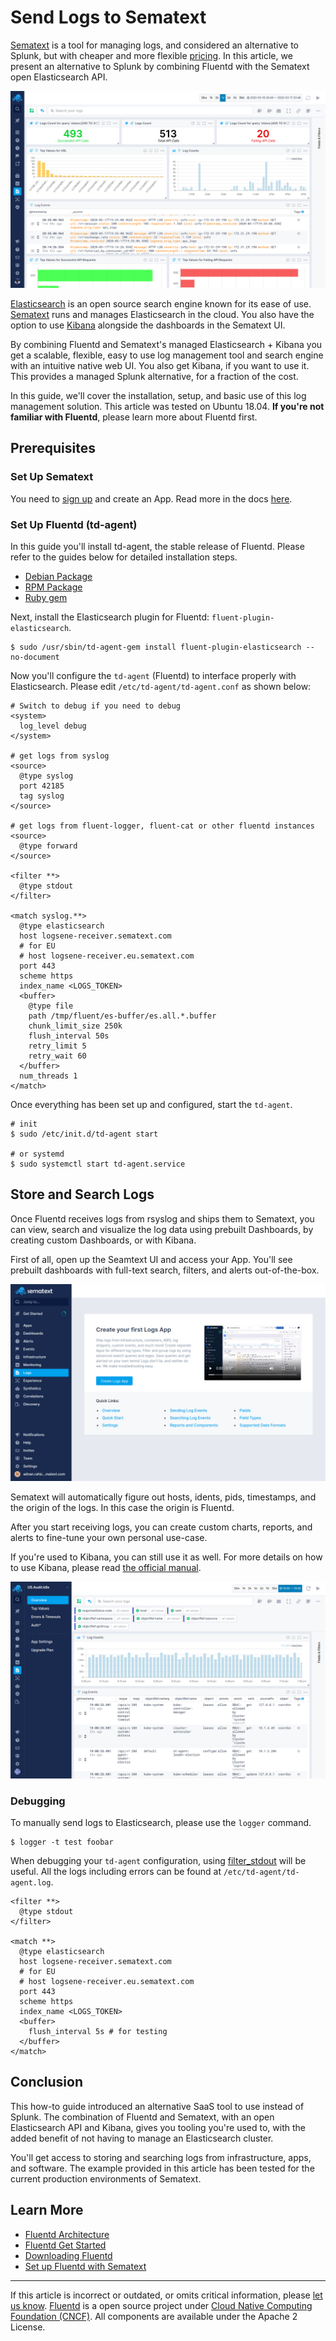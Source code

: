 # Send Logs to Sematext

[Sematext](https://sematext.com/) is a tool for managing logs, and considered
an alternative to Splunk, but with cheaper and more flexible [pricing](https://sematext.com/pricing).
In this article, we present an alternative to Splunk by combining Fluentd with
the Sematext open Elasticsearch API.

![](/images/sematext-dashboard.png)


[Elasticsearch](https://www.elastic.co/products/elasticsearch) is an
open source search engine known for its ease of use.
[Sematext](https://sematext.com/) runs and manages Elasticsearch
in the cloud. You also have the option to use [Kibana](https://www.elastic.co/products/kibana)
alongside the dashboards in the Sematext UI.


By combining Fluentd and Sematext's managed Elasticsearch + Kibana you get
a scalable, flexible, easy to use log management tool and search engine with an intuitive native web UI.
You also get Kibana, if you want to use it. This provides a managed Splunk alternative,
for a fraction of the cost.

In this guide, we'll cover the installation, setup, and basic use of
this log management solution. This article was tested on Ubuntu
18.04. **If you're not familiar with Fluentd**, please
learn more about Fluentd first.

## Prerequisites

### Set Up Sematext

You need to [sign up](https://apps.sematext.com/ui/registration) and create an App. Read more in the docs [here](https://sematext.com/docs/).

### Set Up Fluentd (td-agent)

In this guide you'll install td-agent, the stable release of Fluentd.
Please refer to the guides below for detailed installation steps.

-   [Debian Package](/install/install-by-deb.md)
-   [RPM Package](/install/install-by-rpm.md)
-   [Ruby gem](/install/install-by-gem.md)

Next, install the Elasticsearch plugin for Fluentd:
`fluent-plugin-elasticsearch`.

```
$ sudo /usr/sbin/td-agent-gem install fluent-plugin-elasticsearch --no-document
```

Now you'll configure the `td-agent` (Fluentd) to interface properly with
Elasticsearch. Please edit `/etc/td-agent/td-agent.conf` as shown
below:

```
# Switch to debug if you need to debug
<system>
  log_level debug
</system>

# get logs from syslog
<source>
  @type syslog
  port 42185
  tag syslog
</source>

# get logs from fluent-logger, fluent-cat or other fluentd instances
<source>
  @type forward
</source>

<filter **>
  @type stdout
</filter>

<match syslog.**>
  @type elasticsearch
  host logsene-receiver.sematext.com
  # for EU
  # host logsene-receiver.eu.sematext.com
  port 443
  scheme https
  index_name <LOGS_TOKEN>
  <buffer>
    @type file
    path /tmp/fluent/es-buffer/es.all.*.buffer
    chunk_limit_size 250k
    flush_interval 50s
    retry_limit 5
    retry_wait 60
  </buffer>
  num_threads 1
</match>
```

Once everything has been set up and configured, start the `td-agent`.

```
# init
$ sudo /etc/init.d/td-agent start

# or systemd
$ sudo systemctl start td-agent.service
```

## Store and Search Logs

Once Fluentd receives logs from rsyslog and ships them
to Sematext, you can view, search and visualize the log
data using prebuilt Dashboards, by creating custom Dashboards,
or with Kibana.

First of all, open up the Seamtext UI and access your App. You'll see prebuilt
dashboards with full-text search, filters, and alerts out-of-the-box.

![](/images/sematext-configure-logs.png)


Sematext will automatically figure out hosts, idents, pids, timestamps,
and the origin of the logs. In this case the origin is Fluentd.

After you start receiving logs, you can create custom charts, reports,
and alerts to fine-tune your own personal use-case.

If you're used to Kibana, you can still use it as well.
For more details on how to use Kibana, please read [the official manual](https://www.elastic.co/guide/en/kibana/current/index.html).

![](/images/sematext-logs-overview.png)

### Debugging

To manually send logs to Elasticsearch, please use the `logger` command.

```
$ logger -t test foobar
```

When debugging your `td-agent` configuration, using
[filter\_stdout](/plugins/filter/stdout.md) will be useful. All the logs including
errors can be found at `/etc/td-agent/td-agent.log`.

```
<filter **>
  @type stdout
</filter>

<match **>
  @type elasticsearch
  host logsene-receiver.sematext.com
  # for EU
  # host logsene-receiver.eu.sematext.com
  port 443
  scheme https
  index_name <LOGS_TOKEN>
  <buffer>
    flush_interval 5s # for testing
  </buffer>
</match>
```

## Conclusion

This how-to guide introduced an alternative SaaS tool to use instead of Splunk.
The combination of Fluentd and Sematext, with an open Elasticsearch API and Kibana,
gives you tooling you're used to, with the added benefit of not having to manage
an Elasticsearch cluster.

You'll get access to storing and searching logs from infrastructure,
apps, and software. The example provided in this article has been
tested for the current production environments of Sematext.

## Learn More

-   [Fluentd Architecture](https://www.fluentd.org/architecture)
-   [Fluentd Get Started](/overview/quickstart.md)
-   [Downloading Fluentd](http://www.fluentd.org/download)
-   [Set up Fluentd with Sematext](https://apps.sematext.com/ui/howto/Logsene/fluentd?activeSection=fluentd)

------------------------------------------------------------------------

If this article is incorrect or outdated, or omits critical information, please [let us know](https://github.com/fluent/fluentd-docs-gitbook/issues?state=open).
[Fluentd](http://www.fluentd.org/) is a open source project under [Cloud Native Computing Foundation (CNCF)](https://cncf.io/). All components are available under the Apache 2 License.
